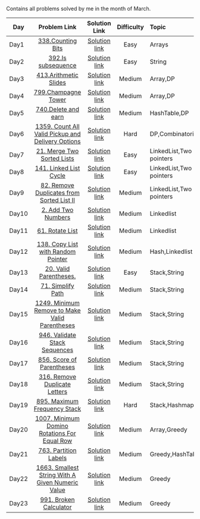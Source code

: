 Contains all problems solved by me in the month of March.

| Day           | Problem Link                                 |           Solution Link               |Difficulty          |Topic |Language Used|
| ------------- |:--------------------------------------------:| :------------------------------------:|:------------------:|:------------|:--------|
| Day1          |  [338.Counting Bits](https://leetcode.com/problems/counting-bits/) | [Solution link](https://github.com/ritikjain833/Leetcode_Solved_Problems/blob/main/LeetcodeDailyMarchChallenge/338.Counting_bits.cpp) |  Easy|Arrays|C++|
|Day2           | [392.Is subsequence](https://leetcode.com/problems/is-subsequence/) | [Solution link](https://github.com/ritikjain833/Leetcode_Solved_Problems/blob/main/LeetcodeDailyMarchChallenge/392.IsSubsequence.cpp)    |Easy|  String|C++|
|Day3           | [413.Arithmetic Slides](https://leetcode.com/problems/arithmetic-slices/) | [Solution link](https://github.com/ritikjain833/Leetcode_Solved_Problems/blob/main/LeetcodeDailyMarchChallenge/413.%20ArithmeticSlides.cpp)    |Medium|  Array,DP|C++|
|Day4           | [799.Champagne Tower](https://leetcode.com/problems/champagne-tower/) | [Solution link](https://github.com/ritikjain833/Leetcode_Solved_Problems/blob/main/LeetcodeDailyMarchChallenge/799.ChampagneTower.py)    |Medium|  Array,DP|Python|
|Day5           | [740.Delete and earn](https://leetcode.com/problems/delete-and-earn/) | [Solution link](https://github.com/ritikjain833/Leetcode_Solved_Problems/blob/main/LeetcodeDailyMarchChallenge/740.DeleteandEarn.py)    |Medium|  HashTable,DP|Python|
|Day6           | [1359. Count All Valid Pickup and Delivery Options](https://leetcode.com/problems/count-all-valid-pickup-and-delivery-options/) | [Solution link](https://github.com/ritikjain833/Leetcode_Solved_Problems/blob/main/LeetcodeDailyMarchChallenge/1359.%20Count%20All%20Valid%20Pickup%20and%20Delivery%20Options.py)    |Hard|  DP,Combinatorics|Python|
|Day7           | [21. Merge Two Sorted Lists](https://leetcode.com/problems/merge-two-sorted-lists/) | [Solution link](https://github.com/ritikjain833/Leetcode_Solved_Problems/blob/main/LeetcodeDailyMarchChallenge/21.%20Merge%20Two%20Sorted%20Lists.py)    |Easy|  LinkedList,Two pointers|Python|
|Day8           | [141. Linked List Cycle](https://leetcode.com/problems/linked-list-cycle/) | [Solution link](https://github.com/ritikjain833/Leetcode_Solved_Problems/blob/main/LeetcodeDailyMarchChallenge/141.%20Linked%20List%20Cycle.cpp)    |Easy|  LinkedList,Two pointers|C++|
|Day9           | [82. Remove Duplicates from Sorted List II](https://leetcode.com/problems/remove-duplicates-from-sorted-list-ii/) | [Solution link](https://github.com/ritikjain833/Leetcode_Solved_Problems/blob/main/LeetcodeDailyMarchChallenge/82.%20Remove%20Duplicates%20from%20Sorted%20List%20II.py)    |Medium|  LinkedList,Two pointers|Python|
|Day10       | [2. Add Two Numbers](https://leetcode.com/problems/add-two-numbers/) | [Solution link](https://github.com/ritikjain833/Leetcode_Solved_Problems/blob/main/LinkedList/2.%20Add%20Two%20Numbers.py) |  Medium|Linkedlist| Python|
|Day11       | [61. Rotate List](https://leetcode.com/problems/rotate-list/) | [Solution link](https://github.com/ritikjain833/Leetcode_Solved_Problems/blob/main/LinkedList/61.%20Rotate%20List.py) |  Medium|Linkedlist| Python|
|Day12      | [138. Copy List with Random Pointer](https://leetcode.com/problems/copy-list-with-random-pointer/) | [Solution link](https://github.com/ritikjain833/Leetcode_Solved_Problems/blob/main/LinkedList/138.%20Copy%20List%20with%20Random%20Pointer.py) |  Medium|Hash,Linkedlist| Python|
|Day13      | [20. Valid Parentheses.](https://leetcode.com/problems/valid-parentheses/) | [Solution link](https://github.com/ritikjain833/Leetcode_Solved_Problems/blob/main/LeetcodeDailyMarchChallenge/20.%20Valid%20Parentheses.py) |  Easy|Stack,String| Python|
|Day14      | [71. Simplify Path](https://leetcode.com/problems/simplify-path/) | [Solution link](https://github.com/ritikjain833/Leetcode_Solved_Problems/blob/main/LeetcodeDailyMarchChallenge/71.%20Simplify%20Path.py) |  Medium|Stack,String| Python|
|Day15     | [1249. Minimum Remove to Make Valid Parentheses](https://leetcode.com/problems/minimum-remove-to-make-valid-parentheses/) | [Solution link](https://github.com/ritikjain833/Leetcode_Solved_Problems/blob/main/LeetcodeDailyMarchChallenge/1249.%20Minimum%20Remove%20to%20Make%20Valid%20Parentheses.py) |  Medium|Stack,String| Python|
|Day16     | [946. Validate Stack Sequences](https://leetcode.com/problems/validate-stack-sequences/) | [Solution link](https://github.com/ritikjain833/Leetcode_Solved_Problems/blob/main/LeetcodeDailyMarchChallenge/946.%20Validate%20Stack%20Sequences.cpp) |  Medium|Stack,String| C++|
|Day17    | [856. Score of Parentheses](https://leetcode.com/problems/score-of-parentheses/) | [Solution link](https://github.com/ritikjain833/Leetcode_Solved_Problems/blob/main/LeetcodeDailyMarchChallenge/856.%20Score%20of%20Parentheses.py) |  Medium|Stack,String| Python|
|Day18    | [316. Remove Duplicate Letters](https://leetcode.com/problems/remove-duplicate-letters/) | [Solution link](https://github.com/ritikjain833/Leetcode_Solved_Problems/blob/main/Stack/316.%20Remove%20Duplicate%20Letters.py) |  Medium|Stack,String| Python|
|Day19    | [895. Maximum Frequency Stack](https://leetcode.com/problems/maximum-frequency-stack/) | [Solution link](https://github.com/ritikjain833/Leetcode_Solved_Problems/blob/main/Stack/895.%20Maximum%20Frequency%20Stack.py) |  Hard|Stack,Hashmap| Python|
|Day20    | [1007. Minimum Domino Rotations For Equal Row](https://leetcode.com/problems/minimum-domino-rotations-for-equal-row/) | [Solution link](https://github.com/ritikjain833/Leetcode_Solved_Problems/blob/main/Greedy/1007.%20Minimum%20Domino%20Rotations%20For%20Equal%20Row.py) |  Medium|Array,Greedy| Python|
|Day21   | [763. Partition Labels](https://leetcode.com/problems/partition-labels/) | [Solution link](https://github.com/ritikjain833/Leetcode_Solved_Problems/blob/main/Greedy/763.%20Partition%20Labels.py) |  Medium|Greedy,HashTable| Python|
|Day22   | [1663. Smallest String With A Given Numeric Value](https://leetcode.com/problems/smallest-string-with-a-given-numeric-value/) | [Solution link](https://github.com/ritikjain833/Leetcode_Solved_Problems/blob/main/Greedy/1663.%20Smallest%20String%20With%20A%20Given%20Numeric%20Value.py) |  Medium|Greedy| Python|
|Day23   | [991. Broken Calculator](https://leetcode.com/problems/broken-calculator/) | [Solution link](https://github.com/ritikjain833/Leetcode_Solved_Problems/blob/main/991-broken-calculator/991-broken-calculator.py) |  Medium|Greedy| Python|

